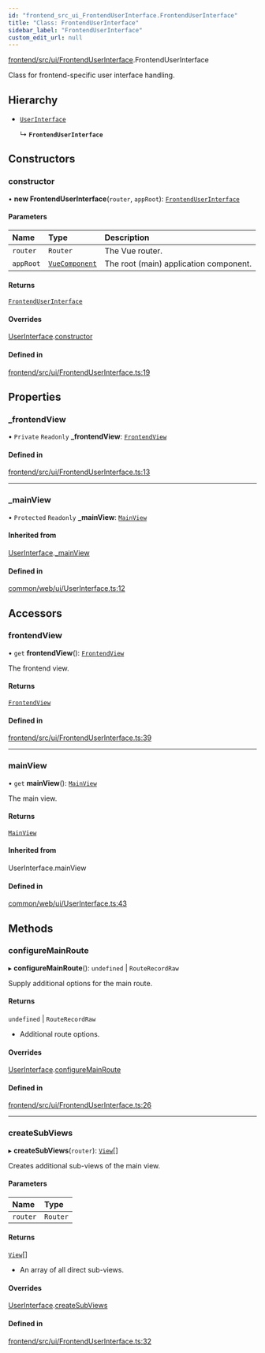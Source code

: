 ```yaml
---
id: "frontend_src_ui_FrontendUserInterface.FrontendUserInterface"
title: "Class: FrontendUserInterface"
sidebar_label: "FrontendUserInterface"
custom_edit_url: null
---
```


[frontend/src/ui/FrontendUserInterface](../modules/frontend_src_ui_FrontendUserInterface.md).FrontendUserInterface

Class for frontend-specific user interface handling.

## Hierarchy

- [`UserInterface`](common_web_ui_UserInterface.UserInterface.md)

  ↳ **`FrontendUserInterface`**

## Constructors

### constructor

• **new FrontendUserInterface**(`router`, `appRoot`): [`FrontendUserInterface`](frontend_src_ui_FrontendUserInterface.FrontendUserInterface.md)

#### Parameters

| Name | Type | Description |
| :------ | :------ | :------ |
| `router` | `Router` | The Vue router. |
| `appRoot` | [`VueComponent`](../modules/common_web_component_WebComponent.md#vuecomponent) | The root (main) application component. |

#### Returns

[`FrontendUserInterface`](frontend_src_ui_FrontendUserInterface.FrontendUserInterface.md)

#### Overrides

[UserInterface](common_web_ui_UserInterface.UserInterface.md).[constructor](common_web_ui_UserInterface.UserInterface.md#constructor)

#### Defined in

[frontend/src/ui/FrontendUserInterface.ts:19](https://github.com/Soroush9978/rds-ng/blob/5673246/src/frontend/src/ui/FrontendUserInterface.ts#L19)

## Properties

### \_frontendView

• `Private` `Readonly` **\_frontendView**: [`FrontendView`](frontend_src_ui_views_frontend_FrontendView.FrontendView.md)

#### Defined in

[frontend/src/ui/FrontendUserInterface.ts:13](https://github.com/Soroush9978/rds-ng/blob/5673246/src/frontend/src/ui/FrontendUserInterface.ts#L13)

___

### \_mainView

• `Protected` `Readonly` **\_mainView**: [`MainView`](common_web_ui_views_main_MainView.MainView.md)

#### Inherited from

[UserInterface](common_web_ui_UserInterface.UserInterface.md).[_mainView](common_web_ui_UserInterface.UserInterface.md#_mainview)

#### Defined in

[common/web/ui/UserInterface.ts:12](https://github.com/Soroush9978/rds-ng/blob/5673246/src/common/web/ui/UserInterface.ts#L12)

## Accessors

### frontendView

• `get` **frontendView**(): [`FrontendView`](frontend_src_ui_views_frontend_FrontendView.FrontendView.md)

The frontend view.

#### Returns

[`FrontendView`](frontend_src_ui_views_frontend_FrontendView.FrontendView.md)

#### Defined in

[frontend/src/ui/FrontendUserInterface.ts:39](https://github.com/Soroush9978/rds-ng/blob/5673246/src/frontend/src/ui/FrontendUserInterface.ts#L39)

___

### mainView

• `get` **mainView**(): [`MainView`](common_web_ui_views_main_MainView.MainView.md)

The main view.

#### Returns

[`MainView`](common_web_ui_views_main_MainView.MainView.md)

#### Inherited from

UserInterface.mainView

#### Defined in

[common/web/ui/UserInterface.ts:43](https://github.com/Soroush9978/rds-ng/blob/5673246/src/common/web/ui/UserInterface.ts#L43)

## Methods

### configureMainRoute

▸ **configureMainRoute**(): `undefined` \| `RouteRecordRaw`

Supply additional options for the main route.

#### Returns

`undefined` \| `RouteRecordRaw`

- Additional route options.

#### Overrides

[UserInterface](common_web_ui_UserInterface.UserInterface.md).[configureMainRoute](common_web_ui_UserInterface.UserInterface.md#configuremainroute)

#### Defined in

[frontend/src/ui/FrontendUserInterface.ts:26](https://github.com/Soroush9978/rds-ng/blob/5673246/src/frontend/src/ui/FrontendUserInterface.ts#L26)

___

### createSubViews

▸ **createSubViews**(`router`): [`View`](common_web_ui_views_View.View.md)[]

Creates additional sub-views of the main view.

#### Parameters

| Name | Type |
| :------ | :------ |
| `router` | `Router` |

#### Returns

[`View`](common_web_ui_views_View.View.md)[]

- An array of all direct sub-views.

#### Overrides

[UserInterface](common_web_ui_UserInterface.UserInterface.md).[createSubViews](common_web_ui_UserInterface.UserInterface.md#createsubviews)

#### Defined in

[frontend/src/ui/FrontendUserInterface.ts:32](https://github.com/Soroush9978/rds-ng/blob/5673246/src/frontend/src/ui/FrontendUserInterface.ts#L32)
